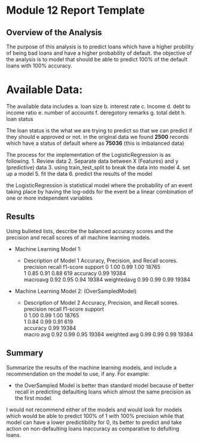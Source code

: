 # Module 12 Report Template

## Overview of the Analysis

The purpose of this analysis is to predict loans which have a higher probility of being bad loans and have a higher probability of default. the objective of the analysis is to model that should be able to predict 100% of the default loans with 100% accuracy.  

# Available Data: 
The available data includes 
a. loan size
b. interest rate
c. Income
d. debt to income ratio
e. number of accounts
f. deregotory remarks
g. total debt 
h. loan status

The loan status is the what we are trying to predict so that we can predict if they should e approved or not. in the original data we found **2500** records which have a status of default where as **75036** (this is imbalanced data) 

The process for the implementation of the LogisticRegression is as following. 
    1. Review data
    2. Separate data between X (Features) and y (predictive) data
    3. using train_test_split to break the data into model
    4. set up a model 
    5. fit the data
    6. predict the results of the model

the LogisticRegression is statistical model where the probability of an event taking place by having the log-odds for the event be a linear combination of one or more independent variables


## Results

Using bulleted lists, describe the balanced accuracy scores and the precision and recall scores of all machine learning models.

* Machine Learning Model 1:
  * Description of Model 1 Accuracy, Precision, and Recall scores.
                      precision    recall  f1-score   support
               0       1.00      0.99      1.00     18765           
               1       0.85      0.91      0.88       619
               accuracy                    0.99     19384   
               macroavg 0.92      0.95      0.94     19384
               weightedavg 0.99   0.99      0.99     19384



* Machine Learning Model 2: (OverSampledModel)
  * Description of Model 2 Accuracy, Precision, and Recall scores.
                      precision    recall  f1-score   support          
                0       1.00        0.99      1.00    18765           
                1       0.84      0.99        0.91      619    
            accuracy                          0.99    19384   
            macro avg    0.92      0.99      0.95     19384
            weighted avg 0.99      0.99      0.99     19384



## Summary

Summarize the results of the machine learning models, and include a recommendation on the model to use, if any. For example:
* the OverSampled Model is better than standard model because of better recall in predicting defaulting loans which almost the same precision as the first model.  

I would not recommend either of the models and would look for models which would be able to predict 100% of 1 with 100% precision while that model can have a lower predictibility for 0, its better to predict and take action on non-defaulting loans inaccuracy as comparative to defulting loans. 
